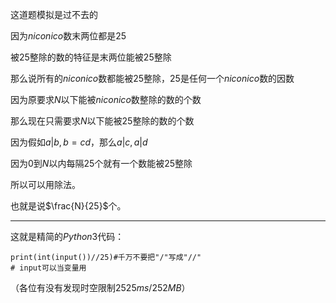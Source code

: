 这道题模拟是过不去的

因为$niconico$数末两位都是$25$

被$25$整除的数的特征是末两位能被$25$整除

那么说所有的$niconico$数都能被$25$整除，$25$是任何一个$niconico$数的因数

因为原要求$N$以下能被$niconico$数整除的数的个数

那么现在只需要求$N$以下能被$25$整除的数的个数

因为假如$a|b,b=cd$，那么$a|c,a|d$

因为$0$到$N$以内每隔$25$个就有一个数能被$25$整除

所以可以用除法。

也就是说$\frac{N}{25}$个。

------------


这就是精简的$Python3$代码：
```
print(int(input())//25)#千万不要把"/"写成"//"
# input可以当变量用
```
（各位有没有发现时空限制$2525ms/252MB$）